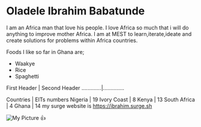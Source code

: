 # Oladele Ibrahim Babatunde
I am an Africa man that love his people. I love Africa so much that i will do anything to improve mother Africa. I am at MEST to learn,iterate,ideate and create solutions for problems within Africa countries.

 Foods I like so far in Ghana are;
* Waakye
* Rice
* Spaghetti

First Header | Second Header
.............|..............

Countries | EITs  numbers
Nigeria | 19
Ivory Coast | 8
Kenya | 13
South Africa | 4
Ghana | 14
my surge website is https://ibrahim.surge.sh



![My Picture](https://honour2023.github.io/img2.jpg)
:+1:


